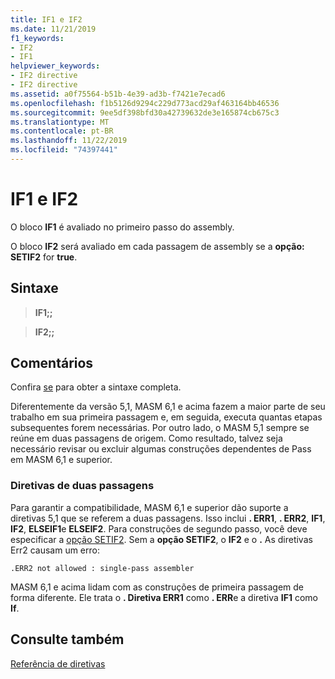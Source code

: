 ```yaml
---
title: IF1 e IF2
ms.date: 11/21/2019
f1_keywords:
- IF2
- IF1
helpviewer_keywords:
- IF2 directive
- IF2 directive
ms.assetid: a0f75564-b51b-4e39-ad3b-f7421e7ecad6
ms.openlocfilehash: f1b5126d9294c229d773acd29af463164bb46536
ms.sourcegitcommit: 9ee5df398bfd30a42739632de3e165874cb675c3
ms.translationtype: MT
ms.contentlocale: pt-BR
ms.lasthandoff: 11/22/2019
ms.locfileid: "74397441"
---
```

# <a name="if1-and-if2"></a>IF1 e IF2

O bloco **IF1** é avaliado no primeiro passo do assembly.

O bloco **IF2** será avaliado em cada passagem de assembly se a **opção: SETIF2** for **true**.

## <a name="syntax"></a>Sintaxe

> **IF1;;**

> **IF2;;**

## <a name="remarks"></a>Comentários

Confira [se](../../assembler/masm/if-masm.md) para obter a sintaxe completa.

Diferentemente da versão 5,1, MASM 6,1 e acima fazem a maior parte de seu trabalho em sua primeira passagem e, em seguida, executa quantas etapas subsequentes forem necessárias. Por outro lado, o MASM 5,1 sempre se reúne em duas passagens de origem. Como resultado, talvez seja necessário revisar ou excluir algumas construções dependentes de Pass em MASM 6,1 e superior.

### <a name="two-pass-directives"></a>Diretivas de duas passagens

Para garantir a compatibilidade, MASM 6,1 e superior dão suporte a diretivas 5,1 que se referem a duas passagens. Isso inclui **. ERR1**, **. ERR2**, **IF1**, **IF2**, **ELSEIF1**e **ELSEIF2**. Para construções de segundo passo, você deve especificar a [opção SETIF2](option-masm.md). Sem a **opção SETIF2**, o **IF2** e o **.** As diretivas Err2 causam um erro:

```output
.ERR2 not allowed : single-pass assembler
```

MASM 6,1 e acima lidam com as construções de primeira passagem de forma diferente. Ele trata o **. Diretiva ERR1** como **. ERR**e a diretiva **IF1** como **If**.

## <a name="see-also"></a>Consulte também

[Referência de diretivas](directives-reference.md)
